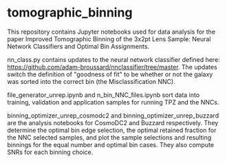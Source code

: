 # tomographic_binning

This repository contains Jupyter notebooks used for data analysis for the paper Improved Tomographic Binning of the 3x2pt Lens Sample: Neural Network Classifiers and Optimal Bin Assignments.

nn_class.py contains updates to the neural network classifier defined here: https://github.com/adam-broussard/nnclassifier/tree/master. The updates switch the definition of "goodness of fit" to be whether or not the galaxy was sorted into the correct bin (the Misclassification NNC).

file_generator_unrep.ipynb and n_bin_NNC_files.ipynb sort data into training, validation and application samples for running TPZ and the NNCs.

binning_optimizer_unrep_cosmodc2 and binning_optimizer_unrep_buzzard are the analysis notebooks for CosmoDC2 and Buzzard respectively. They determine the optimal bin edge selection, the optimal retained fraction for the NNC selected samples, and plot the sample selections and resulting binnings for the equal number and optimal bin cases. They also compute SNRs for each binning choice.
